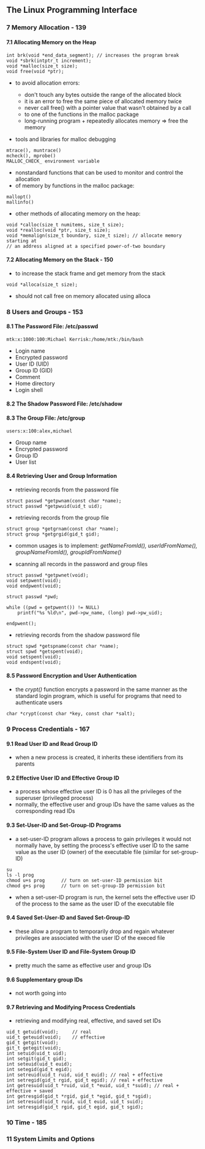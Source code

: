 ## The Linux Programming Interface

### 7 Memory Allocation - 139
#### 7.1 Allocating Memory on the Heap
```
int brk(void *end_data_segment); // increases the program break
void *sbrk(intptr_t increment);
void *malloc(size_t size);
void free(void *ptr);
```

- to avoid allocation errors:
    - don't touch any bytes outside the range of the allocated block
    - it is an error to free the same piece of allocated memory twice
    - never call free() with a pointer value that wasn't obtained by a call
    - to one of the functions in the malloc package
    - long-running program + repeatedly allocates memory => free the memory

- tools and libraries for malloc debugging
```
mtrace(), muntrace()
mcheck(), mprobe()
MALLOC_CHECK_ environment variable
```

- nonstandard functions that can be used to monitor and control the allocation
- of memory by functions in the malloc package:
```
mallopt()
mallinfo()
```

- other methods of allocating memory on the heap:
```
void *calloc(size_t numitems, size_t size);
void *realloc(void *ptr, size_t size);
void *memalign(size_t boundary, size_t size); // allocate memory starting at
// an address aligned at a specified power-of-two boundary
```

#### 7.2 Allocating Memory on the Stack - 150
- to increase the stack frame and get memory from the stack
```
void *alloca(size_t size);
```
- should not call free on memory allocated using alloca


### 8 Users and Groups - 153

#### 8.1 The Password File: /etc/passwd
```
mtk:x:1000:100:Michael Kerrisk:/home/mtk:/bin/bash
```
- Login name
- Encrypted password
- User ID (UID)
- Group ID (GID)
- Comment
- Home directory
- Login shell

#### 8.2 The Shadow Password File: /etc/shadow
#### 8.3 The Group File: /etc/group
```
users:x:100:alex,michael
```
- Group name
- Encrypted password
- Group ID
- User list

#### 8.4 Retrieving User and Group Information
- retrieving records from the password file
```
struct passwd *getpwnam(const char *name);
struct passwd *getpwuid(uid_t uid);
```
- retrieving records from the group file
```
struct group *getgrnam(const char *name);
struct group *getgrgid(gid_t gid);
```
- common usages is to implement: 
*getNameFromId(), userIdFromName(), groupNameFromId(), groupIdFromName()*

- scanning all records in the password and group files
```
struct passwd *getpwnet(void);
void setpwent(void);
void endpwent(void);

struct passwd *pwd;

while ((pwd = getpwent()) != NULL)
    printf("%s %ld\n", pwd->pw_name, (long) pwd->pw_uid);

endpwent();
```

- retrieving records from the shadow password file
```
struct spwd *getspname(const char *name);
struct spwd *getspent(void);
void setspent(void);
void endspent(void);
```

#### 8.5 Password Encryption and User Authentication
- the *crypt()* function encrypts a password in the same manner as the standard
login program, which is useful for programs that need to authenticate users
```
char *crypt(const char *key, const char *salt);
```

### 9 Process Credentials - 167

#### 9.1 Read User ID and Read Group ID
- when a new process is created, it inherits these identifiers from its parents

#### 9.2 Effective User ID and Effective Group ID
- a process whose effective user ID is 0 has all the privileges of the superuser (privileged process)
- normally, the effective user and group IDs have the same values as the corresponding read IDs

#### 9.3 Set-User-ID and Set-Group-ID Programs
- a set-user-ID program allows a process to gain privileges it would not normally have,
by setting the process's effective user ID to the same value as the user ID (owner) of
the executable file (similar for set-group-ID)
```
su
ls -l prog
chmod u+s prog      // turn on set-user-ID permission bit
chmod g+s prog      // turn on set-group-ID permission bit
```
- when a set-user-ID program is run, the kernel sets the effective user ID of the 
process to the same as the user ID of the executable file

#### 9.4 Saved Set-User-ID and Saved Set-Group-ID
- these allow a program to temporarily drop and regain whatever privileges are
associated with the user ID of the execed file

#### 9.5 File-System User ID and File-System Group ID
- pretty much the same as effective user and group IDs

#### 9.6 Supplementary group IDs
- not worth going into

#### 9.7 Retrieving and Modifying Process Credentials
- retrieving and modifying real, effective, and saved set IDs
```
uid_t getuid(void);     // real
uid_t geteuid(void);    // effective 
gid_t getgit(void);
git_t getegit(void);
int setuid(uid_t uid);
int setgit(gid_t gid);
int seteuid(uid_t euid);
int setegid(gid_t egid);
int setreuid(uid_t ruid, uid_t euid); // real + effective
int setregid(gid_t rgid, gid_t egid); // real + effective
int getresuid(uid_t *ruid, uid_t *euid, uid_t *suid); // real + effective + saved
int getresgid(gid_t *rgid, gid_t *egid, gid_t *sgid);
int setresuid(uid_t ruid, uid_t euid, uid_t suid);
int setresgid(gid_t rgid, gid_t egid, gid_t sgid);
```

### 10 Time - 185

### 11 System Limits and Options